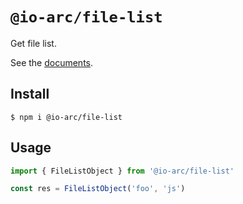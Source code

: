 # `@io-arc/file-list`

Get file list.

See the [documents](https://io-arc.tech/plugins/modules/file-list.html).

## Install

```shell
$ npm i @io-arc/file-list
```

## Usage

```typescript
import { FileListObject } from '@io-arc/file-list'

const res = FileListObject('foo', 'js')
```
